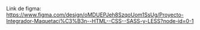 Link de figma: https://www.figma.com/design/oMDUEPJeh8SzqoUom1SsUg/Proyecto-Integrador-Maquetaci%C3%B3n--HTML--CSS--SASS-y-LESS?node-id=0-1
